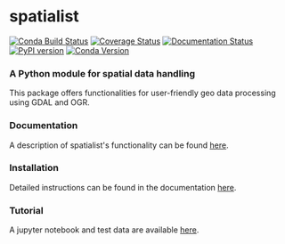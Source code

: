 # spatialist
[![Conda Build Status][1]][2] [![Coverage Status][5]][6]
[![Documentation Status][7]][8] [![PyPI version][12]][13] [![Conda Version][15]][16]

### A Python module for spatial data handling

This package offers functionalities for user-friendly geo data processing using GDAL and OGR.

### Documentation
A description of spatialist's functionality can be found [here][8].

### Installation
Detailed instructions can be found in the documentation [here][14].

### Tutorial
A jupyter notebook and test data are available [here][11].

[1]: https://github.com/johntruckenbrodt/spatialist/actions/workflows/python-package-conda.yml/badge.svg
[2]: https://github.com/johntruckenbrodt/spatialist/actions/workflows/python-package-conda.yml
[5]: https://coveralls.io/repos/github/johntruckenbrodt/spatialist/badge.svg?branch=main
[6]: https://coveralls.io/github/johntruckenbrodt/spatialist?branch=main
[7]: https://readthedocs.org/projects/spatialist/badge/?version=latest
[8]: https://spatialist.readthedocs.io/en/latest/?badge=latest
[11]: https://github.com/johntruckenbrodt/spatialist_explorer
[12]: https://badge.fury.io/py/spatialist.svg
[13]: https://badge.fury.io/py/spatialist
[14]: https://spatialist.readthedocs.io/en/latest/installation.html
[15]: https://img.shields.io/conda/vn/conda-forge/spatialist.svg
[16]: https://anaconda.org/conda-forge/spatialist
